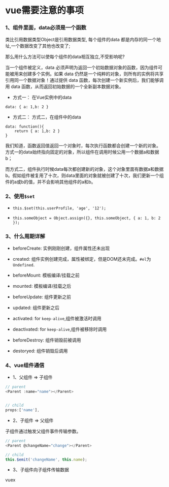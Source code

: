 # vue需要注意的事项

### 1、组件里面，data必须是一个函数

类比引用数据类型Object是引用数据类型, 每个组件的data 都是内存的同一个地址,一个数据改变了其他也改变了;

那么用什么方法可以使每个组件的data相互独立,不受影响呢?

当一个组件被定义，data 必须声明为返回一个初始数据对象的函数，因为组件可能被用来创建多个实例。如果 data 仍然是一个纯粹的对象，则所有的实例将共享引用同一个数据对象！通过提供 data 函数，每次创建一个新实例后，我们能够调用 data 函数，从而返回初始数据的一个全新副本数据对象。

* 方式一： 在Vue实例中的data

`data: { a: 1,b: 2 }`

* 方式二： 方式二，在组件中的data

```
data: function(){
    return { a: 1,b: 2 }
}
```
我们知道，函数返回值返回一个对象时，每次执行函数都会创建一个新的对象。
方式一的data始终指向固定的对象，所以组件在调用时候公用一个数据a和数据b；

而方式二，组件执行时候data每次都创建新的对象，这个对象里面有数据a和数据b。假如组件被复用了十次，则data里面的对象就被创建了十次，我们更新一个组件的a或b的值，并不会影响其他组件的a和b。

### 2、使用`$set`

* `this.$set(this.userProfile, 'age', '12');`

* `this.someObject = Object.assign({}, this.someObject, { a: 1, b: 2 });`

### 3、什么周期详解

* beforeCreate: 实例刚刚创建，组件属性还未出现

* created: 组件实例创建完成，属性被绑定，但是DOM还未完成。`#el`为`Undefined`.

* beforeMount: 模板编译/挂载之前

* mounted: 模板编译/挂载之后

* beforeUpdate: 组件更新之前

* updated: 组件更新之后

* activated: for `keep-alive`,组件被激活时调用

* deactivated: for `keep-alive`,组件被移除时调用

* beforeDestroy: 组件销毁前被调用

* destoryed: 组件销毁后调用

### 4、vue组件通信

* 1、父组件 => 子组件

```js
// parent
<Parent :name="name"></Parent>


// child 
props:['name'],
```

* 2、子组件 => 父组件

子组件通过触发父组件事件传输参数。

```js
// parent
<Parent @changeName="change"></Parent>

// child
this.$emit('changeName', this.name);
```

* 3、子组件向子组件传输数据

vuex


